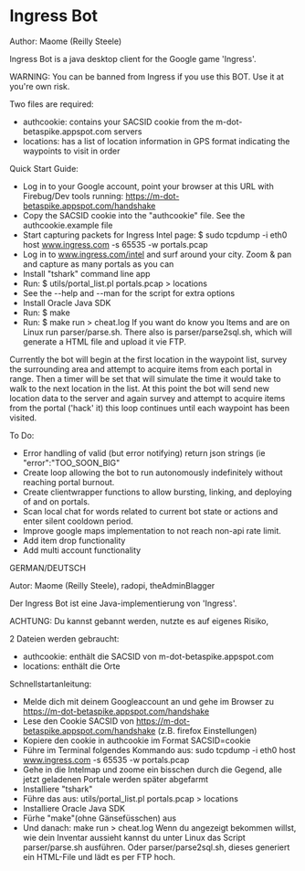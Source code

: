 Ingress Bot
===========

Author: Maome (Reilly Steele)

Ingress Bot is a java desktop client for the Google game 'Ingress'.

WARNING: You can be banned from Ingress if you use this BOT. Use it at you're own risk.

Two files are required:
* authcookie: contains your SACSID cookie from the m-dot-betaspike.appspot.com servers
* locations: has a list of location information in GPS format indicating the waypoints to visit in order

Quick Start Guide:

* Log in to your Google account, point your browser at this URL with Firebug/Dev tools running:  https://m-dot-betaspike.appspot.com/handshake
* Copy the SACSID cookie into the "authcookie" file.  See the authcookie.example file
* Start capturing packets for Ingress Intel page:  $ sudo tcpdump -i eth0 host www.ingress.com -s 65535 -w portals.pcap 
* Log in to www.ingress.com/intel and surf around your city.  Zoom & pan and capture as many portals as you can
* Install "tshark" command line app
* Run:  $ utils/portal\_list.pl portals.pcap > locations  
* See the --help and --man for the script for extra options
* Install Oracle Java SDK
* Run:  $ make
* Run:  $ make run > cheat.log
If you want do know you Items and are on Linux run parser/parse.sh.
There also is parser/parse2sql.sh, which will generate a HTML file and upload it vie FTP.

Currently the bot will begin at the first location in the waypoint list, survey the surrounding area and attempt
to acquire items from each portal in range. Then a timer will be set that will simulate the time it would take to
walk to the next location in the list. At this point the bot will send new location data to the server and again
survey and attempt to acquire items from the portal ('hack' it) this loop continues until each waypoint has been
visited. 

To Do:
* Error handling of valid (but error notifying) return json strings (ie "error":"TOO_SOON_BIG"
* Create loop allowing the bot to run autonomously indefinitely without reaching portal burnout.
* Create clientwrapper functions to allow bursting, linking, and deploying of and on portals.
* Scan local chat for words related to current bot state or actions and enter silent cooldown period.
* Improve google maps implementation to not reach non-api rate limit.
* Add item drop functionality
* Add multi account functionality

GERMAN/DEUTSCH

Autor: Maome (Reilly Steele), radopi, theAdminBlagger

Der Ingress Bot ist eine Java-implementierung von 'Ingress'.

ACHTUNG: Du kannst gebannt werden, nutzte es auf eigenes Risiko,

2 Dateien werden gebraucht:
* authcookie: enthält die SACSID von m-dot-betaspike.appspot.com 
* locations: enthält die Orte

Schnellstartanleitung:

* Melde dich mit deinem Googleaccount an und gehe im Browser zu  https://m-dot-betaspike.appspot.com/handshake
* Lese den Cookie SACSID von https://m-dot-betaspike.appspot.com/handshake (z.B. firefox Einstellungen)
* Kopiere den cookie in authcookie im Format SACSID=cookie
* Führe im Terminal folgendes Kommando aus: sudo tcpdump -i eth0 host www.ingress.com -s 65535 -w portals.pcap 
* Gehe in die Intelmap und zoome ein bisschen durch die Gegend, alle jetzt geladenen Portale werden später abgefarmt
* Installiere "tshark"
* Führe das aus: utils/portal\_list.pl portals.pcap > locations  
* Installiere Oracle Java SDK
* Fürhe "make"(ohne Gänsefüsschen) aus
* Und danach: make run > cheat.log
Wenn du angezeigt bekommen willst, wie dein Inventar aussieht kannst du unter Linux das Script parser/parse.sh ausführen.
Oder parser/parse2sql.sh, dieses generiert ein HTML-File und lädt es per FTP hoch.
